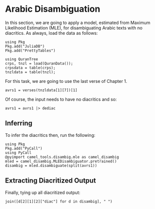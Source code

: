 Arabic Disambiguation
=========
In this section, we are going to apply a model, estimated from Maximum Likelihood Estimation (MLE), for disambiguating Arabic texts with no diacritics.
As always, load the data as follows:
```@setup abc
using Pkg
Pkg.add("JuliaDB")
Pkg.add("PrettyTables")
```
```@repl abc
using QuranTree
crps, tnzl = load(QuranData());
crpsdata = table(crps);
tnzldata = table(tnzl);
```
For this task, we are going to use the last verse of Chapter 1.
```@repl abc
avrs1 = verses(tnzldata[1][7])[1]
```
Of course, the input needs to have no diacritics and so:
```@repl abc
avrs1 = avrs1 |> dediac
```
## Inferring
To infer the diacritics then, run the following:
```@repl abc
using Pkg
Pkg.add("PyCall")
using PyCall
@pyimport camel_tools.disambig.mle as camel_disambig
mled = camel_disambig.MLEDisambiguator.pretrained()
disambig = mled.disambiguate(split(avrs1))
```
## Extracting Diacritized Output
Finally, tying up all diacritized output:
```@repl
join([d[2][1][2]["diac"] for d in disambig], " ")
```
